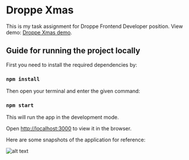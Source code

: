 # Droppe Xmas

This is my task assignment for Droppe Frontend Developer position. View demo: [Droppe Xmas demo](https://droppe-xmas.web.app/).

## Guide for running the project locally

First you need to install the required dependencies by:

### `npm install`

Then open your terminal and enter the given command:

### `npm start`

This will run the app in the development mode. 

Open [http://localhost:3000](http://localhost:3000) to view it in the browser.

Here are some snapshots of the application for reference:

![alt text](https://github.com/Yash621/droppe-xmas/blob/master/Screenshot_2021-12-27_02-36-54%(1).png )                
